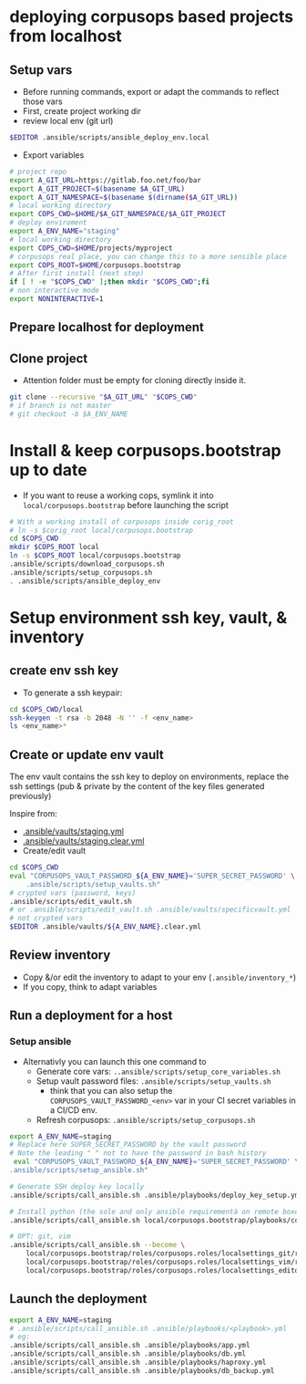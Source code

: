# deploying corpusops based projects from localhost

## Setup vars
- Before running commands, export or adapt the commands to reflect those vars
- First, create project working dir
- review local env (git url)
```sh
$EDITOR .ansible/scripts/ansible_deploy_env.local
```

- Export variables
```sh
# project repo
export A_GIT_URL=https://gitlab.foo.net/foo/bar
export A_GIT_PROJECT=$(basename $A_GIT_URL)
export A_GIT_NAMESPACE=$(basename $(dirname($A_GIT_URL))
# local working directory
export COPS_CWD=$HOME/$A_GIT_NAMESPACE/$A_GIT_PROJECT
# deploy enviroment
export A_ENV_NAME="staging"
# local working directory
export COPS_CWD=$HOME/projects/myproject
# corpusops real place, you can change this to a more sensible place
export COPS_ROOT=$HOME/corpusops.bootstrap
# After first install (next step)
if [ ! -e "$COPS_CWD" ];then mkdir "$COPS_CWD";fi
# non interactive mode
export NONINTERACTIVE=1
```

## Prepare localhost for deployment
##  Clone project
- Attention folder must be empty for cloning directly inside it.
```sh
git clone --recursive "$A_GIT_URL" "$COPS_CWD"
# if branch is not master
# git checkout -b $A_ENV_NAME
```

# Install & keep corpusops.bootstrap up to date
- If you want to reuse a working cops, symlink it into <br/>
  ``local/corpusops.bootstrap`` before launching the script

```sh
# With a working install of corpusops inside corig_root
# ln -s $corig_root local/corpusops.bootstrap
cd $COPS_CWD
mkdir $COPS_ROOT local
ln -s $COPS_ROOT local/corpusops.bootstrap
.ansible/scripts/download_corpusops.sh
.ansible/scripts/setup_corpusops.sh
. .ansible/scripts/ansible_deploy_env
```

# Setup environment ssh key, vault, & inventory
## create env ssh key
- To generate a ssh keypair:
```sh
cd $COPS_CWD/local
ssh-keygen -t rsa -b 2048 -N '' -f <env_name>
ls <env_name>*
```

## Create or update env vault
The env vault contains the ssh key to deploy on environments, replace the ssh settings (pub & private by the content of the key files generated previously)

Inspire from:
- [.ansible/vaults/staging.yml](../.ansible/vaults/staging.yml)
- [.ansible/vaults/staging.clear.yml](../.ansible/vaults/staging.clear.yml)
- Create/edit vault
```sh
cd $COPS_CWD
eval "CORPUSOPS_VAULT_PASSWORD_${A_ENV_NAME}='SUPER_SECRET_PASSWORD' \
    .ansible/scripts/setup_vaults.sh"
# crypted vars (password, keys)
.ansible/scripts/edit_vault.sh
# or .ansible/scripts/edit_vault.sh .ansible/vaults/specificvault.yml
# not crypted vars
$EDITOR .ansible/vaults/${A_ENV_NAME}.clear.yml
```

## Review inventory
- Copy &/or edit the inventory to adapt to your env (``.ansible/inventory_*``)
- If you copy, think to adapt variables

## Run a deployment for a host

### Setup ansible
- Alternativly you can launch this one command to
    - Generate core vars: ``..ansible/scripts/setup_core_variables.sh``
    - Setup vault password files: ``.ansible/scripts/setup_vaults.sh``
      - think that you can also setup the
        ``CORPUSOPS_VAULT_PASSWORD_<env>`` var
        in your CI secret variables in a CI/CD env.
    - Refresh corpusops: ``.ansible/scripts/setup_corpusops.sh``
```sh
export A_ENV_NAME=staging
# Replace here SUPER_SECRET_PASSWORD by the vault password
# Note the leading " " not to have the password in bash history
 eval "CORPUSOPS_VAULT_PASSWORD_${A_ENV_NAME}='SUPER_SECRET_PASSWORD' \
.ansible/scripts/setup_ansible.sh"

# Generate SSH deploy key locally
.ansible/scripts/call_ansible.sh .ansible/playbooks/deploy_key_setup.yml

# Install python (the sole and only ansible requirementà on remote boxes
.ansible/scripts/call_ansible.sh local/corpusops.bootstrap/playbooks/corpusops/base.yml -vv

# OPT: git, vim
.ansible/scripts/call_ansible.sh --become \
    local/corpusops.bootstrap/roles/corpusops.roles/localsettings_git/role.yml \
    local/corpusops.bootstrap/roles/corpusops.roles/localsettings_vim/role.yml \
    local/corpusops.bootstrap/roles/corpusops.roles/localsettings_editor/role.yml
```

## Launch the deployment
```sh
export A_ENV_NAME=staging
# .ansible/scripts/call_ansible.sh .ansible/playbooks/<playbook>.yml
# eg:
.ansible/scripts/call_ansible.sh .ansible/playbooks/app.yml
.ansible/scripts/call_ansible.sh .ansible/playbooks/db.yml
.ansible/scripts/call_ansible.sh .ansible/playbooks/haproxy.yml
.ansible/scripts/call_ansible.sh .ansible/playbooks/db_backup.yml
```
